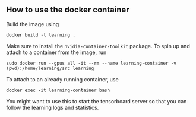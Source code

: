 ## How to use the docker container

Build the image using

`docker build -t learning .`

Make sure to install the `nvidia-container-toolkit` package.
To spin up and attach to a container from the image, run

`sudo docker run --gpus all -it --rm --name learning-container -v (pwd):/home/learning/src learning`

To attach to an already running container, use

`docker exec -it learning-container bash`

You might want to use this to start the tensorboard server so that you can follow the learning logs and statistics.

